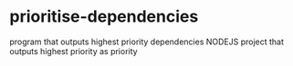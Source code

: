 # prioritise-dependencies
program that outputs highest priority dependencies
NODEJS project that outputs highest priority as priority
